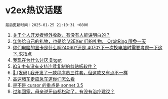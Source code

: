 # v2ex热议话题

`最后更新时间：2025-01-25 21:10:31 +0800`

1. [关于个人开发者境外收款，有没有人能讲明白的？](https://www.v2ex.com/t/1107743)
1. [年终给自己的礼物，也是给 V2EXer 们的礼物， OrbitRing 限免一天](https://www.v2ex.com/t/1107785)
1. [你们电脑的显卡是什么啊?4060?还是 4070?下一次换电脑时需要考虑一下这下,求指点](https://www.v2ex.com/t/1107767)
1. [我现在为什么讨厌 Bitget](https://www.v2ex.com/t/1107778)
1. [iOS 中有没有支持连续复制的剪贴板软件？](https://www.v2ex.com/t/1107813)
1. [🎁 [发码] 我开发了一款程序员三件套，但这款又有点不一样](https://www.v2ex.com/t/1107754)
1. [高速堵车走应急车道你们怎么看](https://www.v2ex.com/t/1107810)
1. [是不是 cursor 的重点是 sonnet 3.5](https://www.v2ex.com/t/1107765)
1. [过年回家，母亲说牙齿都松动了，有没有治疗建议？](https://www.v2ex.com/t/1107811)

